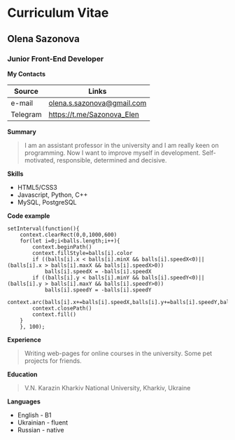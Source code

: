 # Curriculum Vitae

## Olena Sazonova
### Junior Front-End Developer

**My Contacts**

| Source | Links |
| ------ | ------ |
| e-mail |olena.s.sazonova@gmail.com |
| Telegram | https://t.me/Sazonova_Elen|


**Summary**
>I am an assistant professor in the university and I am really keen on programming. Now I want to improve myself in development.
>Self-motivated, responsible, determined and decisive.

**Skills**
- HTML5/CSS3
- Javascript, Python, C++
- MySQL, PostgreSQL

**Code example**

	setInterval(function(){
		context.clearRect(0,0,1000,600)
		for(let i=0;i<balls.length;i++){
			context.beginPath()
			context.fillStyle=balls[i].color
			if ((balls[i].x < balls[i].minX && balls[i].speedX<0)||(balls[i].x > balls[i].maxX && balls[i].speedX>0))
				balls[i].speedX = -balls[i].speedX
			if ((balls[i].y < balls[i].minY && balls[i].speedY<0)||(balls[i].y > balls[i].maxY && balls[i].speedY>0))
				balls[i].speedY = -balls[i].speedY
			context.arc(balls[i].x+=balls[i].speedX,balls[i].y+=balls[i].speedY,balls[i].radius,0,Math.PI*2,true)
			context.closePath()
			context.fill()
		}
		}, 100);
    
    
**Experience**

>Writing web-pages for online courses in the university. Some pet projects for friends.

**Education**
>V.N. Karazin Kharkiv National University, Kharkiv, Ukraine

**Languages**
- English - B1
- Ukrainian - fluent
- Russian - native
